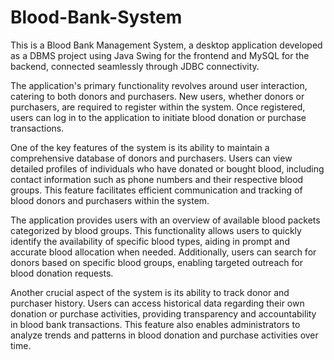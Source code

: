 # Blood-Bank-System
This is a Blood Bank Management System, a desktop application developed as a DBMS project using Java Swing for the frontend and MySQL for the backend, connected seamlessly through JDBC connectivity.

The application's primary functionality revolves around user interaction, catering to both donors and purchasers. New users, whether donors or purchasers, are required to register within the system. Once registered, users can log in to the application to initiate blood donation or purchase transactions.

One of the key features of the system is its ability to maintain a comprehensive database of donors and purchasers. Users can view detailed profiles of individuals who have donated or bought blood, including contact information such as phone numbers and their respective blood groups. This feature facilitates efficient communication and tracking of blood donors and purchasers within the system.

The application provides users with an overview of available blood packets categorized by blood groups. This functionality allows users to quickly identify the availability of specific blood types, aiding in prompt and accurate blood allocation when needed. Additionally, users can search for donors based on specific blood groups, enabling targeted outreach for blood donation requests.

Another crucial aspect of the system is its ability to track donor and purchaser history. Users can access historical data regarding their own donation or purchase activities, providing transparency and accountability in blood bank transactions. This feature also enables administrators to analyze trends and patterns in blood donation and purchase activities over time.

